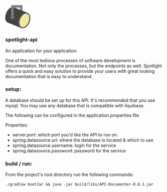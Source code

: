 <img alt="spotlight logo" src="./images/spotlightLogo2.svg" width="80" />

### spotlight-api
An application for your application.

One of the most tedious processes of software development is documentation. 
Not only the processes, but the endpoints as well. Spotlight offers a quick
and easy solution to provide your users with great looking documentation that
is easy to understand.

### setup:
A database should be set up for this API. It's recommended that you use mysql.
You may use any database that is compatible with liquibase.

The following can be configured in the application.properties file

Properties:
  - server.port: which port you'd like the API to run on.
  - spring.datasource.url: where the database is located & which to use
  - spring.datasource.username: login for the service
  - spring.datasource.password: password for the service

### build / run:
From the project's root directory run the following commands:

```
./gradlew bootJar && java -jar build/libs/API-Documenter-0.0.1.jar
```